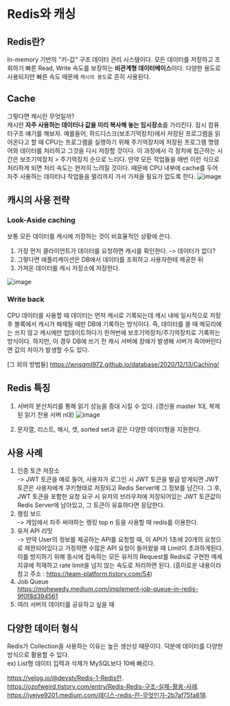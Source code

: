 # Redis와 캐싱

## Redis란?

In-memory 기반의 "키-값" 구조 데이터 관리 시스템이다. 모든 데이터를 저장하고 조회하기 빠른 Read, Write 속도를 보장하는 **비관계형 데이터베이스**이다.
다양한 용도로 사용되지만 빠른 속도 때문에 `캐시의 용도`로 흔히 사용된다.

## Cache

그렇다면 캐시란 무엇일까?  
캐시란 **자주 사용하는 데이터나 값을 미리 복사해 놓는 임시장소**를 가리킨다.
잠시 컴퓨터구조 얘기를 해보자. 예를들어, 하드디스크(보조기억장치)에서 저장된 프로그램을 읽어온다고 할 때 CPU는 프로그램을 실행하기 위해 주기억장치에 저장된 프로그램 명령어와 데이터를 처리하고 그것을 다시 저장할 것이다. 이 과정에서 각 장치에 접근하는 시간은 보조기억장치 > 주기억장치 순으로 느리다. 만약 모든 작업들을 매번 이런 식으로 처리하게 되면 처리 속도는 현저히 느려질 것이다.
때문에 CPU 내부에 cache를 두어 자주 사용하는 데이터나 작업들을 멀리까지 가서 가져올 필요가 없도록 한다.
![image](https://user-images.githubusercontent.com/31172248/136685030-8ca13711-3591-4314-9b66-4be82ec89235.png)


## 캐시의 사용 전략

### Look-Aside caching

보통 모든 데이터를 캐시에 저장하는 것이 비효율적인 상황에 쓴다.

1. 가장 먼저 클라이언트가 데이터를 요청하면 캐시를 확인한다. -> 데이터가 없다?
2. 그렇다면 애플리케이션은 DB에서 데이터를 조회하고 사용자한테 제공한 뒤
3. 가져온 데이터를 캐시 저장소에 저장한다.

![image](https://user-images.githubusercontent.com/31172248/136685063-3aa30047-294a-4677-af2c-4afdc1400a7a.png)


### Write back

CPU 데이터를 사용할 때 데이터는 먼저 캐시로 기록되는데 캐시 내에 일시적으로 저장 후 블록에서 캐시가 해제될 때만 DB에 기록하는 방식이다. 즉, 데이터를 쓸 때 메모리에는 쓰지 않고 캐시에만 업데이트하다가 한꺼번에 보조기억장치/주기억장치로 기록하는 방식이다. 하지만, 이 경우 DB에 쓰기 전 캐시 서버에 장애가 발생해 서버가 죽어버린다면 값의 차이가 발생할 수도 있다.

[그 외의 방법들]
https://wnsgml972.github.io/database/2020/12/13/Caching/

## Redis 특징

1. 서버의 분산처리를 통해 읽기 성능을 증대 시킬 수 있다. (갱신용 master 1대, 복제된 읽기 전용 서버 n대)
   ![image](https://user-images.githubusercontent.com/31172248/136685116-7fdbf29f-c578-4007-9a4a-6e660ae40a5b.png)

2. 문자열, 리스트, 해시, 셋, sorted set과 같은 다양한 데이터형을 지원한다.

## 사용 사례

1. 인증 토큰 저장소  
   -> JWT 토큰을 예로 들어, 사용자가 로그인 시 JWT 토큰을 발급 받게되면 JWT 토큰은 사용자에게 쿠키형태로 저장되고 Redis Server에 그 정보를 남긴다. 그 후, JWT 토큰을 포함한 요청 요구 시 유저의 브라우저에 저장되어있는 JWT 토큰값이 Redis Server에 남아있고, 그 토큰이 유효하다면 응답한다.
2. 랭킹 보드  
   -> 게임에서 자주 써야하는 랭킹 top n 등을 사용할 때 redis를 이용한다.
3. 유저 API 리밋  
   -> 만약 User의 정보를 제공하는 API를 요청할 때, 이 API가 1초에 20개의 요청으로 제한되어있다고 가정하면 수많은 API 요청이 들어왔을 때 Limit이 초과하게된다. 이를 방지하기 위해 동시에 접속하는 모든 유저의 Request를 Redis로 구현한 메세지큐에 적재하고 rate limit을 넘지 않는 속도로 처리하면 된다. (흥미로운 내용이라 참고 주소 : https://team-platform.tistory.com/54)
4. Job Queue  
   https://mohewedy.medium.com/implement-job-queue-in-redis-9f0f8d394561
5. 여러 서버의 데이터를 공유하고 싶을 때

## 다양한 데이터 형식

Redis가 Collection을 사용하는 이유는 높은 생산성 때문이다. 덕분에 데이터를 다양한 방식으로 활용할 수 있다.  
ex) List형 데이터 입력과 삭제가 MySQL보다 10배 빠르다.

https://velog.io/@devsh/Redis-1-Redis란. 
https://ozofweird.tistory.com/entry/Redis-Redis-구조-실제-활용-사례. 
https://jyejye9201.medium.com/레디스-redis-란-무엇인가-2b7af75fa818. 
